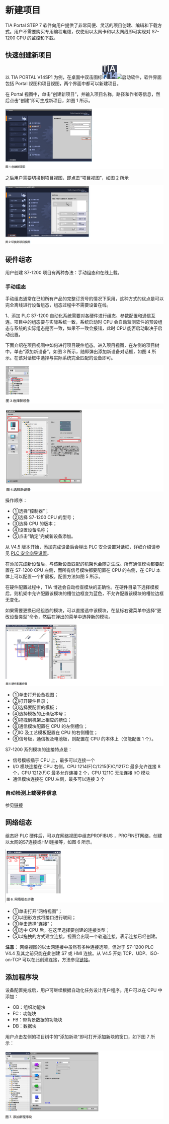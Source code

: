 # 新建项目

TIA Portal STEP 7
软件向用户提供了非常简便、灵活的项目创建、编辑和下载方式。用户不需要购买专用编程电缆，仅使用以太网卡和以太网线即可实现对 S7-1200 CPU
的监控和下载。

## 快速创建新项目

以 TIA PORTAL V14SP1 为例，在桌面中双击图标![1722325483282](image/project/1722325483282.png)![](images/icon.png)启动软件，软件界面包括 Portal 视图和项目视图，两个界面中都可以新建项目。

在 Portal 视图中，单击“创建新项目”，并输入项目名称，路径和作者等信息，然后点击“创建”即可生成新项目，如图 1 所示。

![1722325527630](image/project/1722325527630.png)

之后用户需要切换到项目视图，即点击“项目视图”，如图 2 所示

![alt text](image.png)

## 硬件组态

用户创建 S7-1200 项目有两种办法：手动组态和在线上载。

### 手动组态

手动组态通常在已知所有产品的完整订货号的情况下采用，这种方式的优点是可以完全离线进行设备组态，组态过程中不需要设备在线。

1、添加 PLC 
S7-1200 自动化系统需要对各硬件进行组态、参数配置和通信互连。项目中的组态要与实际系统一致，系统启动时 CPU 会自动监测软件的预设组态与系统的实际组态是否一致，如果不一致会报错，此时 CPU 能否启动取决于启动设置。

下面介绍在项目视图中如何进行项目硬件组态。进入项目视图，在左侧的项目树中，单击“添加新设备”，如图 3 所示，随即弹出添加新设备对话框，如图 4 所示。在该对话框中选择与实际系统完全匹配的设备即可。

![alt text](image-1.png)

![alt text](image-2.png)

操作顺序：
- ①选择“控制器”； 
- ②选择 S7-1200 CPU 的型号； 
- ③选择 CPU 的版本； 
- ④设置设备名称； 
- ⑤点击“确定”完成新设备添加。

从 V4.5 版本开始，添加完成设备后会弹出 PLC 安全设置对话框，详细介绍请参见 [PLC 安全向导设置]()。

在添加完成新设备后，与该新设备匹配的机架也会随之生成。所有通信模块都要配置在 S7-1200 CPU 左侧，而所有信号模块都要配置在 CPU 的右侧，在 CPU 本体上可以配置一个扩展板。配置方法如图 5 所示。

在硬件配置过程中，TIA 博途会自动检查模块的正确性。在硬件目录下选择模板后，则机架中允许配置该模块的槽位边框变为蓝色，不允许配置该模块的槽位边框无变化。 

如果需要更换已经组态的模块，可以直接选中该模块，在鼠标右键菜单中选择“更改设备类型”命令，然后在弹出的菜单中选择新的模块。

![alt text](image-3.png)

- ①单击打开设备视图； 
- ②打开硬件目录； 
- ③选择要配置的模板； 
- ④选择模板的正确版本号； 
- ⑤拖拽到机架上相应的槽位； 
- ⑥通信模块配置在 CPU 的左侧槽位； 
- ⑦IO 及工艺模板配置在 CPU 的右侧槽位； 
- ⑧信号板，通信板及电池板，则配置在 CPU 的本体上（仅能配置 1 个）。 


S7-1200 系列模块的连接特点是： 

- 信号模板插于 CPU 上，最多可以连接一个 
- I/O 模块连接在 CPU 右侧，CPU 1214(F)C/1215(F)C/1217C 最多允许连接 8 个，CPU 1212(F)C 最多允许连接 2 个，CPU 1211C 无法连接 I/O 模块 
- 通信模块连接在 CPU 左侧，最多可以连接 3 个 

### 自动检测上载硬件信息

参见[链接](链接 "使用安全向导进行 PLC 安全设置")

## 网络组态

组态好 PLC 硬件后，可以在网络视图中组态PROFIBUS ，PROFINET网络，创建以太网的S7连接或HMI连接等，如图 6 所示。

![alt text](image-4.png)

- ①单击打开“网络视图”；
- ②以图形方式将接口进行联网；
- ③单击选择“连接”；
- ④选中 CPU 后，在这里选择要创建的连接类型；
- ⑤以拖拽的方式建立连接，视图会出现一个轨道连接，表示连接已经创建。 

**注意**： 网络视图的以太网连接中虽然有多种连接选项，但对于 S7-1200 PLC V4.4 及其之前只能在此创建 S7 或 HMI 连接。从 V4.5 开始 TCP、UDP、ISO-on-TCP 可以在此创建连接，方法参见[链接](链接 "S7-1200 通过网络视图建立开放式用户通信连接")。

## 添加程序块

设备配置完成后，用户可继续根据自动化任务设计用户程序。用户可以在 CPU 中添加：

- OB：组织功能块 
- FC：功能块 
- FB：带背景数据的功能块 
- DB：数据块 

用户点击左侧的项目树中的“添加新块”即可打开添加新块的窗口，如下图 7 所示：

![1722326734187](image/project/1722326734187.png)

